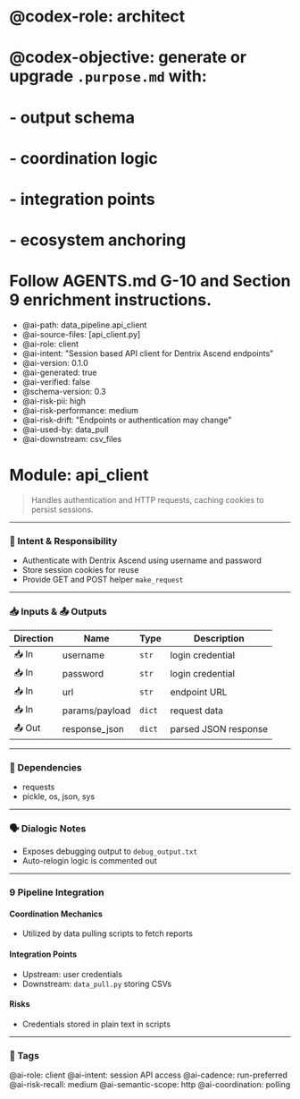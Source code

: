 # @codex-role: architect
# @codex-objective: generate or upgrade `.purpose.md` with:
# - output schema
# - coordination logic
# - integration points
# - ecosystem anchoring
# Follow AGENTS.md G-10 and Section 9 enrichment instructions.
- @ai-path: data_pipeline.api_client
- @ai-source-files: [api_client.py]
- @ai-role: client
- @ai-intent: "Session based API client for Dentrix Ascend endpoints"
- @ai-version: 0.1.0
- @ai-generated: true
- @ai-verified: false
- @schema-version: 0.3
- @ai-risk-pii: high
- @ai-risk-performance: medium
- @ai-risk-drift: "Endpoints or authentication may change"
- @ai-used-by: data_pull
- @ai-downstream: csv_files

# Module: api_client
> Handles authentication and HTTP requests, caching cookies to persist sessions.

---

### 🎯 Intent & Responsibility
- Authenticate with Dentrix Ascend using username and password
- Store session cookies for reuse
- Provide GET and POST helper `make_request`

---

### 📥 Inputs & 📤 Outputs
| Direction | Name | Type | Description |
|-----------|------|------|-------------|
| 📥 In | username | `str` | login credential |
| 📥 In | password | `str` | login credential |
| 📥 In | url | `str` | endpoint URL |
| 📥 In | params/payload | `dict` | request data |
| 📤 Out | response_json | `dict` | parsed JSON response |

---

### 🔗 Dependencies
- requests
- pickle, os, json, sys

---

### 🗣 Dialogic Notes
- Exposes debugging output to `debug_output.txt`
- Auto-relogin logic is commented out

---

### 9 Pipeline Integration
#### Coordination Mechanics
- Utilized by data pulling scripts to fetch reports

#### Integration Points
- Upstream: user credentials
- Downstream: `data_pull.py` storing CSVs

#### Risks
- Credentials stored in plain text in scripts

---

### 🧠 Tags
@ai-role: client
@ai-intent: session API access
@ai-cadence: run-preferred
@ai-risk-recall: medium
@ai-semantic-scope: http
@ai-coordination: polling

